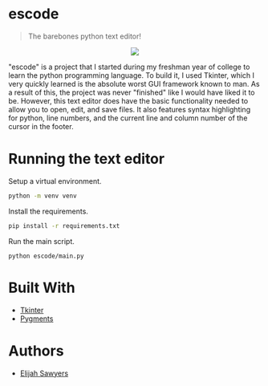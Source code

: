 # escode
> The barebones python text editor! 

<p align="center">
  <img src="https://raw.githubusercontent.com/elijahsawyers/escode/master/Demo.png" />
</p>

"escode" is a project that I started during my freshman year of college to learn the python programming language. To build it, I used Tkinter, which I very quickly learned is the absolute worst GUI framework known to man. As a result of this, the project was never "finished" like I would have liked it to be. However, this text editor does have the basic functionality needed to allow you to open, edit, and save files. It also features syntax highlighting for python, line numbers, and the current line and column number of the cursor in the footer.

# Running the text editor

Setup a virtual environment.

```sh
python -m venv venv
```

Install the requirements.

```sh
pip install -r requirements.txt
```

Run the main script.

```
python escode/main.py
```

# Built With
* [Tkinter](https://wiki.python.org/moin/TkInter)
* [Pygments](http://pygments.org/)

# Authors
* [Elijah Sawyers](https://github.com/elijahsawyers)
